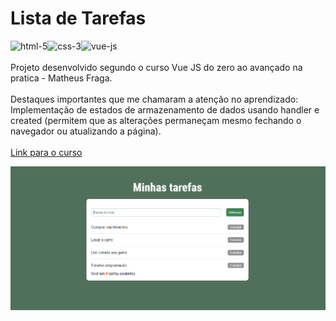 # Lista de Tarefas
<img src="https://img.icons8.com/color/48/000000/html-5--v1.png" alt="html-5"/><img src="https://img.icons8.com/color/48/000000/css3.png" alt="css-3"/><img src="https://img.icons8.com/color/48/000000/vue-js.png" alt="vue-js"/><br/><br/>
Projeto desenvolvido segundo o curso Vue JS do zero ao avançado na pratica - Matheus Fraga.<br/><br/>
Destaques importantes que me chamaram a atenção no aprendizado:
Implementação de estados de armazenamento de dados usando handler e created (permitem que as alterações permaneçam mesmo fechando o navegador ou atualizando a página).<br/><br/>
<a href="https://www.udemy.com/course/curso-vuejs-completo/" target="_blank" alt="Curso Vue JS Matheus Fraga">Link para o curso<a/>

![demo](https://github.com/devmeinerz/tarefas_vue/blob/main/src/assets/images/cover.png?raw=true)<br/>

